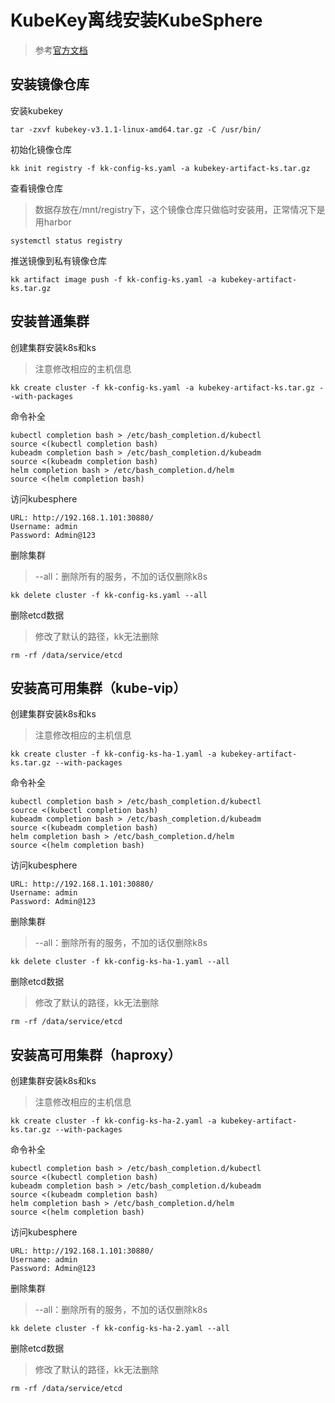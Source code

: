 # KubeKey离线安装KubeSphere

> 参考[官方文档](https://github.com/kubesphere/kubekey/blob/master/README_zh-CN.md)

## 安装镜像仓库

安装kubekey

```
tar -zxvf kubekey-v3.1.1-linux-amd64.tar.gz -C /usr/bin/
```

初始化镜像仓库

```
kk init registry -f kk-config-ks.yaml -a kubekey-artifact-ks.tar.gz
```

查看镜像仓库

> 数据存放在/mnt/registry下，这个镜像仓库只做临时安装用，正常情况下是用harbor

```
systemctl status registry
```

推送镜像到私有镜像仓库

```
kk artifact image push -f kk-config-ks.yaml -a kubekey-artifact-ks.tar.gz
```



## 安装普通集群

创建集群安装k8s和ks

> 注意修改相应的主机信息

```
kk create cluster -f kk-config-ks.yaml -a kubekey-artifact-ks.tar.gz --with-packages
```

命令补全

```
kubectl completion bash > /etc/bash_completion.d/kubectl
source <(kubectl completion bash)
kubeadm completion bash > /etc/bash_completion.d/kubeadm
source <(kubeadm completion bash)
helm completion bash > /etc/bash_completion.d/helm
source <(helm completion bash)
```

访问kubesphere

```
URL: http://192.168.1.101:30880/
Username: admin
Password: Admin@123
```

删除集群

> --all：删除所有的服务，不加的话仅删除k8s

```
kk delete cluster -f kk-config-ks.yaml --all
```

删除etcd数据

> 修改了默认的路径，kk无法删除

```
rm -rf /data/service/etcd
```



## 安装高可用集群（kube-vip）

创建集群安装k8s和ks

> 注意修改相应的主机信息

```
kk create cluster -f kk-config-ks-ha-1.yaml -a kubekey-artifact-ks.tar.gz --with-packages
```

命令补全

```
kubectl completion bash > /etc/bash_completion.d/kubectl
source <(kubectl completion bash)
kubeadm completion bash > /etc/bash_completion.d/kubeadm
source <(kubeadm completion bash)
helm completion bash > /etc/bash_completion.d/helm
source <(helm completion bash)
```

访问kubesphere

```
URL: http://192.168.1.101:30880/
Username: admin
Password: Admin@123
```

删除集群

> --all：删除所有的服务，不加的话仅删除k8s

```
kk delete cluster -f kk-config-ks-ha-1.yaml --all
```

删除etcd数据

> 修改了默认的路径，kk无法删除

```
rm -rf /data/service/etcd
```



## 安装高可用集群（haproxy）

创建集群安装k8s和ks

> 注意修改相应的主机信息

```
kk create cluster -f kk-config-ks-ha-2.yaml -a kubekey-artifact-ks.tar.gz --with-packages
```

命令补全

```
kubectl completion bash > /etc/bash_completion.d/kubectl
source <(kubectl completion bash)
kubeadm completion bash > /etc/bash_completion.d/kubeadm
source <(kubeadm completion bash)
helm completion bash > /etc/bash_completion.d/helm
source <(helm completion bash)
```

访问kubesphere

```
URL: http://192.168.1.101:30880/
Username: admin
Password: Admin@123
```

删除集群

> --all：删除所有的服务，不加的话仅删除k8s

```
kk delete cluster -f kk-config-ks-ha-2.yaml --all
```

删除etcd数据

> 修改了默认的路径，kk无法删除

```
rm -rf /data/service/etcd
```

